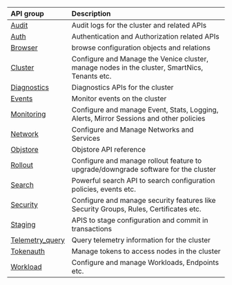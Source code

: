 
|API group   | Description    |
|:-----------|:---------------|
| [Audit](generated/apiref/audit/index.html) | Audit logs for the cluster and related APIs |
| [Auth](generated/apiref/auth/index.html) | Authentication and Authorization related APIs |
| [Browser](generated/apiref/browser/index.html) | browse configuration objects and relations |
| [Cluster](generated/apiref/cluster/index.html) | Configure and Manage the Venice cluster, manage nodes in the cluster, SmartNics, Tenants etc. |
| [Diagnostics](generated/apiref/diagnostics/index.html) | Diagnostics APIs for the cluster |
| [Events](generated/apiref/events/index.html) | Monitor events on the cluster |
| [Monitoring](generated/apiref/monitoring/index.html) | Configure and manage Event, Stats, Logging, Alerts, Mirror Sessions and other policies |
| [Network](generated/apiref/network/index.html) | Configure and Manage Networks and Services |
| [Objstore](generated/apiref/objstore/index.html) | Objstore API reference |
| [Rollout](generated/apiref/rollout/index.html) | Configure and manage rollout feature to upgrade/downgrade software for the cluster |
| [Search](generated/apiref/search/index.html) | Powerful search API to search configuration policies, events etc. |
| [Security](generated/apiref/security/index.html) | Configure and manage security features like Security Groups, Rules, Certificates etc. |
| [Staging](generated/apiref/staging/index.html) | APIS to stage configuration and commit in transactions |
| [Telemetry_query](generated/apiref/telemetry_query/index.html) | Query telemetry information for the cluster |
| [Tokenauth](generated/apiref/tokenauth/index.html) | Manage tokens to access nodes in the cluster |
| [Workload](generated/apiref/workload/index.html) | Configure and manage Workloads, Endpoints etc. |
